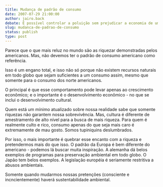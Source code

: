 ```yaml
---
title: Mudança de padrão de consumo
date: 2007-07-29 21:00:00
author: jairo.back
debate: É possível controlar a poluição sem prejudicar a economia de um país?
slug: mudanca-de-padrao-de-consumo
status: publish 
type: post
---
```


Parece que o que mais reluz no mundo são as riquezar demonstradas pelos americanos. Mas, não devemos ter o padrão de consumo americano como referência.   

Isso é um engano total, e isso não só porque não existem recursos naturais em todo globo que sejam suficientes a um consumo assim, mesmo que somente para o consumo dos norte americanos.  

O principal é que esse comportamento pode levar apenas ao crescimento econômico; e o importante é o desenvolvimento econômico - no que se inclui o desenvolvimento cultural.  

Quem está um mínimo atualizado sobre nossa realidade sabe que somente riquezas não garantem nossa sobrevivência. Mas, cultura é diferente de amestramento de alto nível para a busca de mais riqueza. Para quem é realmente culto e rico, consumo apenas do que seja mais caro é extremamente de mau gosto. Somos tupiniquins deslumbrados.  

Por isso, o mais importante é quebrar esse encanto com a riqueza e pretendermos mais do que isso. O padrão da Europa é bem diferente do americano - podemos lá buscar muita inspiração. A alemanha dá belos exemplos de programas para preservação ambiental em todo globo. O Japão tem belos exemplos. A legislação européia é seriamente restritiva a abusos ambientais.   

Somente quando mudarmos nossas pretenções (consciente e incncientemente) haverá sustentabilidade ambiental.
